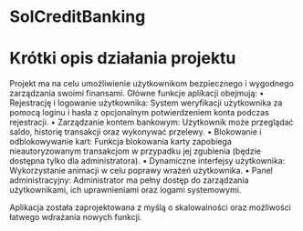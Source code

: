 # SolCreditBanking

# Krótki opis działania projektu 
Projekt ma na celu umożliwienie użytkownikom bezpiecznego i wygodnego zarządzania swoimi finansami. 
Główne funkcje aplikacji obejmują: 
• Rejestrację i logowanie użytkownika: System weryfikacji użytkownika za pomocą loginu i hasła z opcjonalnym potwierdzeniem konta podczas rejestracji. 
• Zarządzanie kontem bankowym: Użytkownik może przeglądać saldo, historię transakcji oraz wykonywać przelewy. 
• Blokowanie i odblokowywanie kart: Funkcja blokowania karty zapobiega nieautoryzowanym transakcjom w przypadku jej zgubienia (będzie dostępna tylko dla administratora).
• Dynamiczne interfejsy użytkownika: Wykorzystanie animacji w celu poprawy wrażeń użytkownika. 
• Panel administracyjny: Administrator ma pełny dostęp do zarządzania użytkownikami, ich uprawnieniami oraz logami systemowymi. 

Aplikacja została zaprojektowana z myślą o skalowalności oraz możliwości łatwego wdrażania nowych funkcji.
